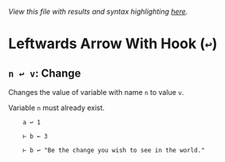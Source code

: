 *View this file with results and syntax highlighting [here](https://mlochbaum.github.io/BQN/help/change.html).*

# Leftwards Arrow With Hook (`↩`)

## `n ↩ v`: Change

Changes the value of variable with name `n` to value `v`.

Variable `n` must already exist.

        a ↩ 1

        ⊢ b ← 3

        ⊢ b ↩ "Be the change you wish to see in the world."
